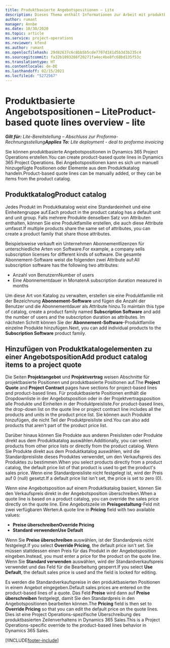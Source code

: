 ```yaml
---
title: Produktbasierte Angebotspositionen – Lite
description: Dieses Thema enthält Informationen zur Arbeit mit produktbasierten Angebotszeilen.
author: rumant
manager: Annbe
ms.date: 10/30/2020
ms.topic: article
ms.service: project-operations
ms.reviewer: kfend
ms.author: rumant
ms.openlocfilehash: 29d82637c6c8bb5b5cde7707d181d5b3d3b235c4
ms.sourcegitcommit: fa32b1893286f20271fa4ec4be8fc68bd135f53c
ms.translationtype: HT
ms.contentlocale: de-DE
ms.lasthandoff: 02/15/2021
ms.locfileid: "5272567"
---
```

# <a name="product-based-quote-lines-overview---lite"></a><span data-ttu-id="c214c-103">Produktbasierte Angebotspositionen – Lite</span><span class="sxs-lookup"><span data-stu-id="c214c-103">Product-based quote lines overview - lite</span></span>

<span data-ttu-id="c214c-104">_**Gilt für:** Lite-Bereitstellung – Abschluss zur Proforma-Rechnungsstellung_</span><span class="sxs-lookup"><span data-stu-id="c214c-104">_**Applies To:** Lite deployment - deal to proforma invoicing_</span></span>

<span data-ttu-id="c214c-105">Sie können produktbasierte Angebotspositionen in Dynamics 365 Project Operations erstellen.</span><span class="sxs-lookup"><span data-stu-id="c214c-105">You can create product-based quote lines in Dynamics 365 Project Operations.</span></span> <span data-ttu-id="c214c-106">Bei Angebotspositionen kann es sich um manuell hinzugefügte Positionen oder Elemente aus dem Produktkatalog handeln.</span><span class="sxs-lookup"><span data-stu-id="c214c-106">Product-based quote lines can be manually added, or they can be items from the product catalog.</span></span>

## <a name="product-catalog"></a><span data-ttu-id="c214c-107">Produktkatalog</span><span class="sxs-lookup"><span data-stu-id="c214c-107">Product catalog</span></span>

<span data-ttu-id="c214c-108">Jedes Produkt im Produktkatalog weist eine Standardeinheit und eine Einheitengruppe auf.</span><span class="sxs-lookup"><span data-stu-id="c214c-108">Each product in the product catalog has a default unit and unit group.</span></span> <span data-ttu-id="c214c-109">Falls mehrere Produkte denselben Satz von Attributen enthalten, können Sie eine Produktfamilie erstellen, die auch diese Attribute umfasst.</span><span class="sxs-lookup"><span data-stu-id="c214c-109">If multiple products share the same set of attributes, you can create a product family that share those attributes.</span></span> 

<span data-ttu-id="c214c-110">Beispielsweise verkauft ein Unternehmen Abonnementlizenzen für unterschiedliche Arten von Software.</span><span class="sxs-lookup"><span data-stu-id="c214c-110">For example, a company sells subscription licenses for different kinds of software.</span></span> <span data-ttu-id="c214c-111">Die gesamte Abonnement-Software weist die folgenden zwei Attribute auf:</span><span class="sxs-lookup"><span data-stu-id="c214c-111">All subscription software has the following two attributes:</span></span>

- <span data-ttu-id="c214c-112">Anzahl von Benutzern</span><span class="sxs-lookup"><span data-stu-id="c214c-112">Number of users</span></span>
- <span data-ttu-id="c214c-113">Eine Abonnementdauer in Monaten</span><span class="sxs-lookup"><span data-stu-id="c214c-113">A subscription duration measured in months</span></span>

<span data-ttu-id="c214c-114">Um diese Art von Katalog zu verwalten, erstellen sie eine Produktfamilie mit der Bezeichnung **Abonnement-Software** und fügen die Anzahl der Benutzer und die Abonnementdauer als Attribute hinzu.</span><span class="sxs-lookup"><span data-stu-id="c214c-114">To maintain this type of catalog, create a product family named **Subscription Software** and add the number of users and the subscription duration as attributes.</span></span> <span data-ttu-id="c214c-115">Im nächsten Schritt können Sie der **Abonnement-Software**-Produktfamilie einzelne Produkte hinzufügen.</span><span class="sxs-lookup"><span data-stu-id="c214c-115">Next, you can add individual products to the **Subscription Software** product family.</span></span>

## <a name="add-product-catalog-items-to-a-project-quote"></a><span data-ttu-id="c214c-116">Hinzufügen von Produktkatalogelementen zu einer Angebotsposition</span><span class="sxs-lookup"><span data-stu-id="c214c-116">Add product catalog items to a project quote</span></span>

<span data-ttu-id="c214c-117">Die Seiten **Projektangebot** und **Projektvertrag** weisen Abschnitte für projektbasierte Positionen und produktbasierte Positionen auf.</span><span class="sxs-lookup"><span data-stu-id="c214c-117">The **Project Quote** and **Project Contract** pages have sections for project-based lines and product-based lines.</span></span> <span data-ttu-id="c214c-118">Für produktbasierte Positionen enthält die Dropdownliste in der Angebotsposition oder in der Projektvertragsposition alle Produkte und Einheiten in der Produktpreisliste.</span><span class="sxs-lookup"><span data-stu-id="c214c-118">For product-based lines, the drop-down list on the quote line or project contract line includes all the products and units in the product price list.</span></span> <span data-ttu-id="c214c-119">Sie können auch Produkte hinzufügen, die nicht Teil der Produktpreisliste sind.</span><span class="sxs-lookup"><span data-stu-id="c214c-119">You can also add products that aren't part of the product price list.</span></span>

<span data-ttu-id="c214c-120">Darüber hinaus können Sie Produkte aus anderen Preislisten oder Produkte direkt aus dem Produktkatalog auswählen.</span><span class="sxs-lookup"><span data-stu-id="c214c-120">Additionally, you can select products from other price lists or directly from the product catalog.</span></span> <span data-ttu-id="c214c-121">Wenn Sie Produkte direkt aus dem Produktkatalog auswählen, wird die Standardpreisliste dieses Produktes verwendet, um den Verkaufspreis des Produktes zu bestimmen.</span><span class="sxs-lookup"><span data-stu-id="c214c-121">When you select products directly from a product catalog, the default price list of that product is used to get the product's sales price.</span></span> <span data-ttu-id="c214c-122">Wenn eine Standardpreisliste nicht festgelegt ist, wird der Preis auf 0 (null) gesetzt.</span><span class="sxs-lookup"><span data-stu-id="c214c-122">If a default price list isn't set, the price is set to zero (0).</span></span>

<span data-ttu-id="c214c-123">Wenn eine Angebotsposition auf einem Produktkatalog basiert, können Sie den Verkaufspreis direkt in der Angebotsposition überschreiben.</span><span class="sxs-lookup"><span data-stu-id="c214c-123">When a quote line is based on a product catalog, you can override the sales price directly on the quote line.</span></span> <span data-ttu-id="c214c-124">Eine Angebotszeile im **Preisgestaltung**-Feld mit zwei verfügbaren Werten:</span><span class="sxs-lookup"><span data-stu-id="c214c-124">A quote line in **Pricing** field with two available values:</span></span>

- <span data-ttu-id="c214c-125">**Preise überschreiben**</span><span class="sxs-lookup"><span data-stu-id="c214c-125">**Override Pricing**</span></span>
- <span data-ttu-id="c214c-126">**Standard verwenden**</span><span class="sxs-lookup"><span data-stu-id="c214c-126">**Use Default**</span></span>

<span data-ttu-id="c214c-127">Wenn Sie **Preise überschreiben** auswählen, ist der Standardpreis nicht festgelegt.</span><span class="sxs-lookup"><span data-stu-id="c214c-127">If you select **Override Pricing**, the default price isn't set.</span></span> <span data-ttu-id="c214c-128">Sie müssen stattdessen einen Preis für das Produkt in der Angebotsposition eingeben.</span><span class="sxs-lookup"><span data-stu-id="c214c-128">Instead, you must enter a price for the product on the quote line.</span></span> <span data-ttu-id="c214c-129">Wenn Sie **Standard verwenden** auswählen, wird der Standardverkaufspreis verwendet und das Feld für die Bearbeitung gesperrt.</span><span class="sxs-lookup"><span data-stu-id="c214c-129">If you select **Use Default**, the default sales price is used and the field is locked for editing.</span></span>

<span data-ttu-id="c214c-130">Es werden die Standardverkaufspreise in den produktbasierten Positionen in einem Angebot eingegeben.</span><span class="sxs-lookup"><span data-stu-id="c214c-130">Default sales prices are entered on the product-based lines of a quote.</span></span> <span data-ttu-id="c214c-131">Das Feld **Preise** wird dann auf **Preise überschreiben** festgelegt, damit Sie den Standardpreis in den Angebotspositionen bearbeiten können.</span><span class="sxs-lookup"><span data-stu-id="c214c-131">The **Pricing** field is then set to **Override Pricing** so that you can edit the default price on the quote lines.</span></span> <span data-ttu-id="c214c-132">Dies ist eine Project Operations-spezifische Überschreibung des produktbasierten Zeilenverhaltens in Dynamics 365 Sales.</span><span class="sxs-lookup"><span data-stu-id="c214c-132">This is a Project Operations-specific override to the product-based lines behavior in Dynamics 365 Sales.</span></span>


[!INCLUDE[footer-include](../../includes/footer-banner.md)]